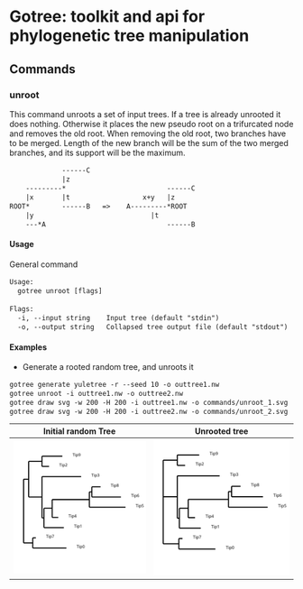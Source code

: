 # Gotree: toolkit and api for phylogenetic tree manipulation

## Commands

### unroot
This command unroots a set of input trees. If a tree is already unrooted it does nothing. Otherwise it places the new pseudo root on a trifurcated node and removes the old root. When removing the old root, two branches have to be merged. Length of the new branch will be the sum of the two merged branches, and its support will be the maximum. 

```
             ------C         
             |z	         
    ---------*	                       ------C 
    |x       |t	                 x+y   |z	   
ROOT*        ------B   =>    A---------*ROOT   
    |y		                       |t	   		 
    ---*A                              ------B 
```

#### Usage

General command
```
Usage:
  gotree unroot [flags]

Flags:
  -i, --input string    Input tree (default "stdin")
  -o, --output string   Collapsed tree output file (default "stdout")

```

#### Examples

* Generate a rooted random tree, and unroots it

```
gotree generate yuletree -r --seed 10 -o outtree1.nw
gotree unroot -i outtree1.nw -o outtree2.nw
gotree draw svg -w 200 -H 200 -i outtree1.nw -o commands/unroot_1.svg
gotree draw svg -w 200 -H 200 -i outtree2.nw -o commands/unroot_2.svg
```

Initial random Tree                 | Unrooted tree
------------------------------------|---------------------------------------
![Random Tree](unroot_1.svg)       | ![Subtree](unroot_2.svg) 
